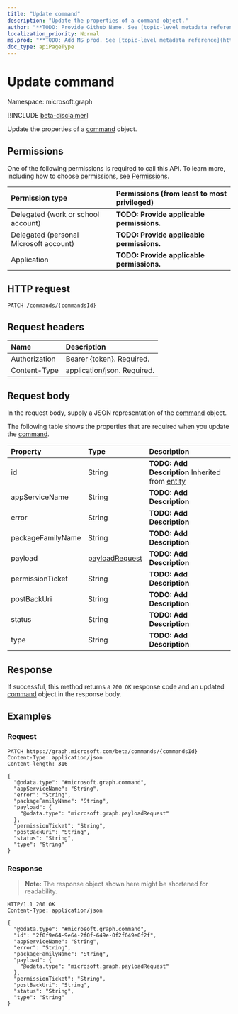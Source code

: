 ```yaml
---
title: "Update command"
description: "Update the properties of a command object."
author: "**TODO: Provide Github Name. See [topic-level metadata reference](https://msgo.azurewebsites.net/add/document/guidelines/metadata.html#topic-level-metadata)**"
localization_priority: Normal
ms.prod: "**TODO: Add MS prod. See [topic-level metadata reference](https://msgo.azurewebsites.net/add/document/guidelines/metadata.html#topic-level-metadata)**"
doc_type: apiPageType
---
```


# Update command
Namespace: microsoft.graph

[!INCLUDE [beta-disclaimer](../../includes/beta-disclaimer.md)]

Update the properties of a [command](../resources/command.md) object.

## Permissions
One of the following permissions is required to call this API. To learn more, including how to choose permissions, see [Permissions](/graph/permissions-reference).

|Permission type|Permissions (from least to most privileged)|
|:---|:---|
|Delegated (work or school account)|**TODO: Provide applicable permissions.**|
|Delegated (personal Microsoft account)|**TODO: Provide applicable permissions.**|
|Application|**TODO: Provide applicable permissions.**|

## HTTP request

<!-- {
  "blockType": "ignored"
}
-->
``` http
PATCH /commands/{commandsId}
```

## Request headers
|Name|Description|
|:---|:---|
|Authorization|Bearer {token}. Required.|
|Content-Type|application/json. Required.|

## Request body
In the request body, supply a JSON representation of the [command](../resources/command.md) object.

The following table shows the properties that are required when you update the [command](../resources/command.md).

|Property|Type|Description|
|:---|:---|:---|
|id|String|**TODO: Add Description** Inherited from [entity](../resources/entity.md)|
|appServiceName|String|**TODO: Add Description**|
|error|String|**TODO: Add Description**|
|packageFamilyName|String|**TODO: Add Description**|
|payload|[payloadRequest](../resources/payloadrequest.md)|**TODO: Add Description**|
|permissionTicket|String|**TODO: Add Description**|
|postBackUri|String|**TODO: Add Description**|
|status|String|**TODO: Add Description**|
|type|String|**TODO: Add Description**|



## Response

If successful, this method returns a `200 OK` response code and an updated [command](../resources/command.md) object in the response body.

## Examples

### Request
<!-- {
  "blockType": "request",
  "name": "update_command"
}
-->
``` http
PATCH https://graph.microsoft.com/beta/commands/{commandsId}
Content-Type: application/json
Content-length: 316

{
  "@odata.type": "#microsoft.graph.command",
  "appServiceName": "String",
  "error": "String",
  "packageFamilyName": "String",
  "payload": {
    "@odata.type": "microsoft.graph.payloadRequest"
  },
  "permissionTicket": "String",
  "postBackUri": "String",
  "status": "String",
  "type": "String"
}
```


### Response
>**Note:** The response object shown here might be shortened for readability.
<!-- {
  "blockType": "response",
  "truncated": true
}
-->
``` http
HTTP/1.1 200 OK
Content-Type: application/json

{
  "@odata.type": "#microsoft.graph.command",
  "id": "2f0f9e64-9e64-2f0f-649e-0f2f649e0f2f",
  "appServiceName": "String",
  "error": "String",
  "packageFamilyName": "String",
  "payload": {
    "@odata.type": "microsoft.graph.payloadRequest"
  },
  "permissionTicket": "String",
  "postBackUri": "String",
  "status": "String",
  "type": "String"
}
```

